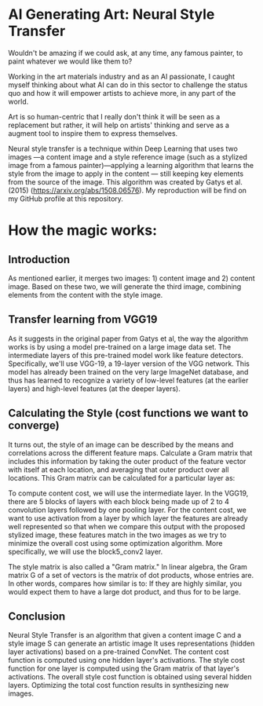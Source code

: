 # AI Generating Art: Neural Style Transfer

Wouldn't be amazing if we could ask, at any time, any famous painter, to paint whatever we would like them to? 

Working in the art materials industry and as an AI passionate, I caught myself thinking about what AI can do in this sector to challenge the status quo and how it will empower artists to achieve more, in any part of the world.

Art is so human-centric that I really don't think it will be seen as a replacement but rather, it will help on artists' thinking and serve as a augment tool to inspire them to express themselves.

Neural style transfer is a technique within Deep Learning that uses two images —a content image and a style reference image (such as a stylized image from a famous painter)—applying a learning algorithm that learns the style from the image to apply in the content — still keeping key elements from the source of the image. This algorithm was created by Gatys et al. (2015) (https://arxiv.org/abs/1508.06576). My reproduction will be find on my GitHub profile at this repository.

# How the magic works:
## Introduction
As mentioned earlier, it merges two images: 1) content image and 2) content image. Based on these two, we will generate the third image, combining elements from the content with the style image.

## Transfer learning from VGG19
As it suggests in the original paper from Gatys et al, the way the algorithm works is by using a model pre-trained on a large image data set. The intermediate layers of this pre-trained model work like feature detectors. Specifically, we'll use VGG-19, a 19-layer version of the VGG network. This model has already been trained on the very large ImageNet database, and thus has learned to recognize a variety of low-level features (at the earlier layers) and high-level features (at the deeper layers).

## Calculating the Style (cost functions we want to converge)
It turns out, the style of an image can be described by the means and correlations across the different feature maps. Calculate a Gram matrix that includes this information by taking the outer product of the feature vector with itself at each location, and averaging that outer product over all locations. This Gram matrix can be calculated for a particular layer as:

To compute content cost, we will use the intermediate layer. In the VGG19, there are 5 blocks of layers with each block being made up of 2 to 4 convolution layers followed by one pooling layer. For the content cost, we want to use activation from a layer by which layer the features are already well represented so that when we compare this output with the proposed stylized image, these features match in the two images as we try to minimize the overall cost using some optimization algorithm. More specifically, we will use the block5_conv2 layer.  

The style matrix is also called a "Gram matrix." In linear algebra, the Gram matrix G of a set of vectors is the matrix of dot products, whose entries are. In other words,  compares how similar is to: If they are highly similar, you would expect them to have a large dot product, and thus for to be large.

## Conclusion

Neural Style Transfer is an algorithm that given a content image C and a style image S can generate an artistic image
It uses representations (hidden layer activations) based on a pre-trained ConvNet.
The content cost function is computed using one hidden layer's activations.
The style cost function for one layer is computed using the Gram matrix of that layer's activations. The overall style cost function is obtained using several hidden layers.
Optimizing the total cost function results in synthesizing new images.
